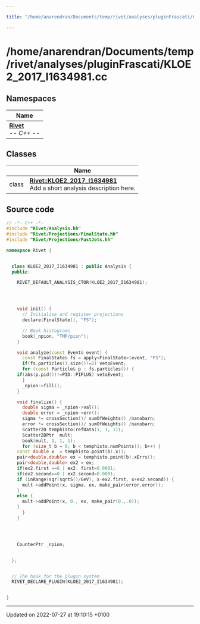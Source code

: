 ```yaml
---

title: "/home/anarendran/Documents/temp/rivet/analyses/pluginFrascati/KLOE2_2017_I1634981.cc"

---
```


# /home/anarendran/Documents/temp/rivet/analyses/pluginFrascati/KLOE2_2017_I1634981.cc



## Namespaces

| Name           |
| -------------- |
| **[Rivet](http://example.org/namespaces/namespacerivet/)** <br>-*- C++ -*-  |

## Classes

|                | Name           |
| -------------- | -------------- |
| class | **[Rivet::KLOE2_2017_I1634981](http://example.org/classes/classrivet_1_1kloe2__2017__i1634981/)** <br>Add a short analysis description here.  |




## Source code

```cpp
// -*- C++ -*-
#include "Rivet/Analysis.hh"
#include "Rivet/Projections/FinalState.hh"
#include "Rivet/Projections/FastJets.hh"

namespace Rivet {


  class KLOE2_2017_I1634981 : public Analysis {
  public:

    RIVET_DEFAULT_ANALYSIS_CTOR(KLOE2_2017_I1634981);




    void init() {
      // Initialise and register projections
      declare(FinalState(), "FS");

      // Book histograms
      book(_npion, "TMP/pion");
    }

    void analyze(const Event& event) {
      const FinalState& fs = apply<FinalState>(event, "FS");
      if(fs.particles().size()!=2) vetoEvent;
      for (const Particle& p : fs.particles()) {
    if(abs(p.pid())!=PID::PIPLUS) vetoEvent;
      }
      _npion->fill();
    }

    void finalize() {
      double sigma = _npion->val();
      double error = _npion->err();
      sigma *= crossSection()/ sumOfWeights() /nanobarn;
      error *= crossSection()/ sumOfWeights() /nanobarn;
      Scatter2D temphisto(refData(1, 1, 1));
      Scatter2DPtr  mult;
      book(mult, 1, 1, 1);
      for (size_t b = 0; b < temphisto.numPoints(); b++) {
    const double x  = temphisto.point(b).x();
    pair<double,double> ex = temphisto.point(b).xErrs();
    pair<double,double> ex2 = ex;
    if(ex2.first ==0.) ex2. first=0.0001;
    if(ex2.second==0.) ex2.second=0.0001;
    if (inRange(sqr(sqrtS()/GeV), x-ex2.first, x+ex2.second)) {
      mult->addPoint(x, sigma, ex, make_pair(error,error));
    }
    else {
      mult->addPoint(x, 0., ex, make_pair(0.,.0));
    }
      }
    }




    CounterPtr _npion;


  };


  // The hook for the plugin system
  RIVET_DECLARE_PLUGIN(KLOE2_2017_I1634981);


}
```


-------------------------------

Updated on 2022-07-27 at 19:10:15 +0100
